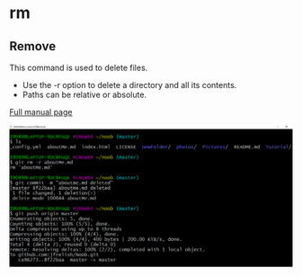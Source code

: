 # rm

## Remove

This command is used to delete files. 

* Use the -r option to delete a directory and all its contents.
* Paths can be relative or absolute.

[Full manual page](http://man7.org/linux/man-pages/man1/mv.1p.html)


![](/Pictures/rm.png)

